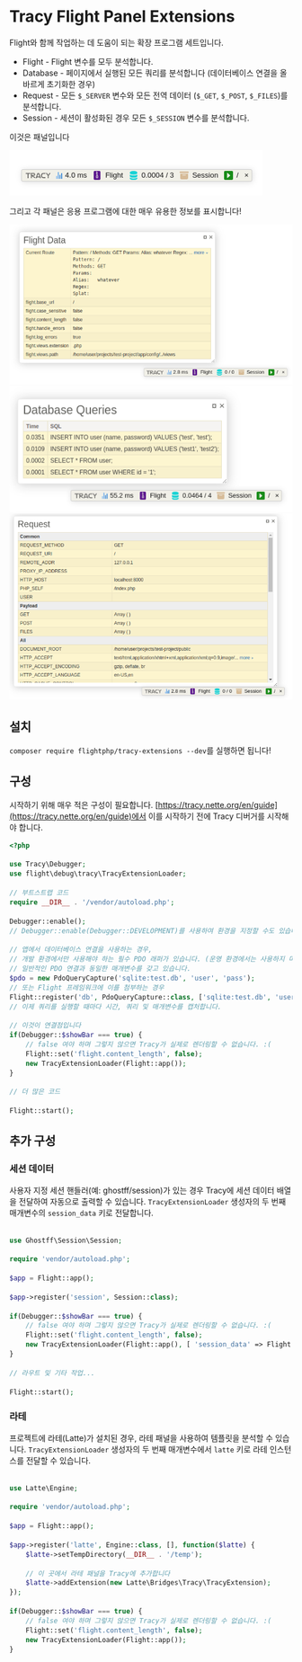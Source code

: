 Tracy Flight Panel Extensions
=====

Flight와 함께 작업하는 데 도움이 되는 확장 프로그램 세트입니다.

- Flight - Flight 변수를 모두 분석합니다.
- Database - 페이지에서 실행된 모든 쿼리를 분석합니다 (데이터베이스 연결을 올바르게 초기화한 경우)
- Request - 모든 `$_SERVER` 변수와 모든 전역 데이터 (`$_GET`, `$_POST`, `$_FILES`)를 분석합니다.
- Session - 세션이 활성화된 경우 모든 `$_SESSION` 변수를 분석합니다.

이것은 패널입니다

![Flight Bar](https://raw.githubusercontent.com/flightphp/tracy-extensions/master/flight-tracy-bar.png)

그리고 각 패널은 응용 프로그램에 대한 매우 유용한 정보를 표시합니다!

![Flight Data](https://raw.githubusercontent.com/flightphp/tracy-extensions/master/flight-var-data.png)
![Flight Database](https://raw.githubusercontent.com/flightphp/tracy-extensions/master/flight-db.png)
![Flight Request](https://raw.githubusercontent.com/flightphp/tracy-extensions/master/flight-request.png)

설치
-------
`composer require flightphp/tracy-extensions --dev`를 실행하면 됩니다!

구성
-------
시작하기 위해 매우 적은 구성이 필요합니다. [https://tracy.nette.org/en/guide](https://tracy.nette.org/en/guide)에서 이를 시작하기 전에 Tracy 디버거를 시작해야 합니다.

```php
<?php

use Tracy\Debugger;
use flight\debug\tracy\TracyExtensionLoader;

// 부트스트랩 코드
require __DIR__ . '/vendor/autoload.php';

Debugger::enable();
// Debugger::enable(Debugger::DEVELOPMENT)를 사용하여 환경을 지정할 수도 있습니다.

// 앱에서 데이터베이스 연결을 사용하는 경우, 
// 개발 환경에서만 사용해야 하는 필수 PDO 래퍼가 있습니다. (운영 환경에서는 사용하지 마십시오!)
// 일반적인 PDO 연결과 동일한 매개변수를 갖고 있습니다.
$pdo = new PdoQueryCapture('sqlite:test.db', 'user', 'pass');
// 또는 Flight 프레임워크에 이를 첨부하는 경우
Flight::register('db', PdoQueryCapture::class, ['sqlite:test.db', 'user', 'pass']);
// 이제 쿼리를 실행할 때마다 시간, 쿼리 및 매개변수를 캡처합니다.

// 이것이 연결점입니다
if(Debugger::$showBar === true) {
	// false 여야 하며 그렇지 않으면 Tracy가 실제로 렌더링할 수 없습니다. :(
	Flight::set('flight.content_length', false);
	new TracyExtensionLoader(Flight::app());
}

// 더 많은 코드

Flight::start();
```

## 추가 구성

### 세션 데이터
사용자 지정 세션 핸들러(예: ghostff/session)가 있는 경우 Tracy에 세션 데이터 배열을 전달하여 자동으로 출력할 수 있습니다. `TracyExtensionLoader` 생성자의 두 번째 매개변수의 `session_data` 키로 전달합니다.

```php

use Ghostff\Session\Session;

require 'vendor/autoload.php';

$app = Flight::app();

$app->register('session', Session::class);

if(Debugger::$showBar === true) {
	// false 여야 하며 그렇지 않으면 Tracy가 실제로 렌더링할 수 없습니다. :(
	Flight::set('flight.content_length', false);
	new TracyExtensionLoader(Flight::app(), [ 'session_data' => Flight::session()->getAll() ]);
}

// 라우트 및 기타 작업...

Flight::start();
```

### 라테
프로젝트에 라테(Latte)가 설치된 경우, 라테 패널을 사용하여 템플릿을 분석할 수 있습니다. `TracyExtensionLoader` 생성자의 두 번째 매개변수에서 `latte` 키로 라테 인스턴스를 전달할 수 있습니다.

```php

use Latte\Engine;

require 'vendor/autoload.php';

$app = Flight::app();

$app->register('latte', Engine::class, [], function($latte) {
	$latte->setTempDirectory(__DIR__ . '/temp');

	// 이 곳에서 라테 패널을 Tracy에 추가합니다
	$latte->addExtension(new Latte\Bridges\Tracy\TracyExtension);
});

if(Debugger::$showBar === true) {
	// false 여야 하며 그렇지 않으면 Tracy가 실제로 렌더링할 수 없습니다. :(
	Flight::set('flight.content_length', false);
	new TracyExtensionLoader(Flight::app());
}
